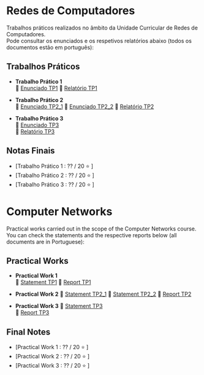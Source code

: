 # Redes de Computadores

Trabalhos práticos realizados no âmbito da Unidade Curricular de Redes de Computadores.  
Pode consultar os enunciados e os respetivos relatórios abaixo (todos os documentos estão em português):

## Trabalhos Práticos

- **Trabalho Prático 1**  
  📄 [Enunciado TP1](TP1/enunciado_tp1.pdf)
  📝 [Relatório TP1](TP1/relatório_fase_1.pdf)

- **Trabalho Prático 2**  
  📄 [Enunciado TP2_1](TP2/enunciado_tp2_1.pdf)
  📄 [Enunciado TP2_2](TP2/enunciado_tp2_2.pdf)
  📝 [Relatório TP2](TP2/relatorio_fase_2.pdf)

- **Trabalho Prático 3**  
  📄 [Enunciado TP3](TP3/enunciado_tp3.pdf)  
  📝 [Relatório TP3](TP3/relatorio_tp3.pdf)


## Notas Finais
* [Trabalho Prático 1 : ?? / 20 ⭐️ ]
* [Trabalho Prático 2 : ?? / 20 ⭐️ ]
* [Trabalho Prático 3 : ?? / 20 ⭐️ ]

# Computer Networks
Practical works carried out in the scope of the Computer Networks course.
You can check the statements and the respective reports below (all documents are in Portuguese):
## Practical Works
- **Practical Work 1**  
  📄 [Statement TP1](TP1/enunciado_tp1.pdf)
  📝 [Report TP1](TP1/relatório_fase_1.pdf)
- **Practical Work 2**
     📄 [Statement TP2_1](TP2/enunciado_tp2_1.pdf)
     📄 [Statement TP2_2](TP2/enunciado_tp2_2.pdf)
     📝 [Report TP2](TP2/relatorio_fase_2.pdf)

- **Practical Work 3**
  📄 [Statement TP3](TP3/enunciado_tp3.pdf)  
  📝 [Report TP3](TP3/relatorio_tp3.pdf)
## Final Notes
- [Practical Work 1 : ?? / 20 ⭐️ ]
- [Practical Work 2 : ?? / 20 ⭐️ ]
- [Practical Work 3 : ?? / 20 ⭐️ ]